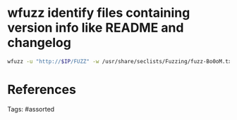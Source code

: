 # wfuzz identify files containing version info like README and changelog
```bash
wfuzz -u "http://$IP/FUZZ" -w /usr/share/seclists/Fuzzing/fuzz-Bo0oM.txt --hc 404
```

# References

Tags:
    #assorted

